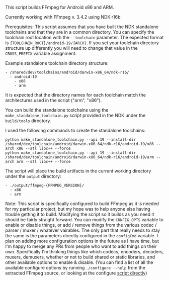 This script builds FFmpeg for Android x86 and ARM.

Currently working with FFmpeg v. 3.4.2 using NDK r16b

Prerequisites:
This script assumes that you have built the NDK standalone toolchains and that they are in a common directory. You can specify the toolchain root location with the `--toolchain` parameter. The expected format is `{TOOLCHAIN_ROOT}/android-19/{ARCH}`. If you set your toolchain directory structure up differently you will need to change that value in the `CROSS_PREFIX` variable assignment.

Example standalone toolchain directory structure:
```
- /shared/dev/toolchains/android/darwin-x86_64/ndk-r16/
  - android-19
    - x86
    - arm
```

It is expected that the directory names for each toolchain match the architectures used in the script ("arm", "x86").

You can build the standalone toolchains using the `make_standalone_toolchain.py` script provided in the NDK under the `build/tools` directory.

I used the following commands to create the standalone toolchains:

```
python make_standalone_toolchain.py --api 19 --install-dir /shared/dev/toolchain/android/darwin-x86_64/ndk-r16/android-19/x86 --arch x86 --stl libc++ --force
python make_standalone_toolchain.py --api 19 --install-dir /shared/dev/toolchain/android/darwin-x86_64/ndk-r16/android-19/arm --arch arm --stl libc++ --force
```

The script will place the build artifacts in the current working directory under the `output` directory:
```
- ./output/ffmpeg-{FFMPEG_VERSION}/
  - x86
  - arm
```

Note:
This script is specifically configured to build FFmpeg as it is needed for my particular project, but my hope was to help anyone else having trouble getting it to build. Modifying the script so it builds as you need it should be fairly straight forward. You can modify the `CONFIG_OPTS` variable to enable or disable things, or add / remove things from the various codec / parser / muxer / whatever vairables. The only part that really needs to stay the same is the parameters directly configured in the `configCmd` variable. I plan on adding more configuration options in the future as I have time, but I'm happy to merge any PRs from people who want to add things on their own. Specifically I'm thinking things like which codecs, encoders, decoders, muxers, demuxers, whether or not to build shared or static libraries, and other available options to enable & disable. (You can find a list of all the available configure options by running `./configure --help` from the extracted FFmpeg source, or looking at the configure [script directly](https://github.com/FFmpeg/FFmpeg/blob/master/configure))
